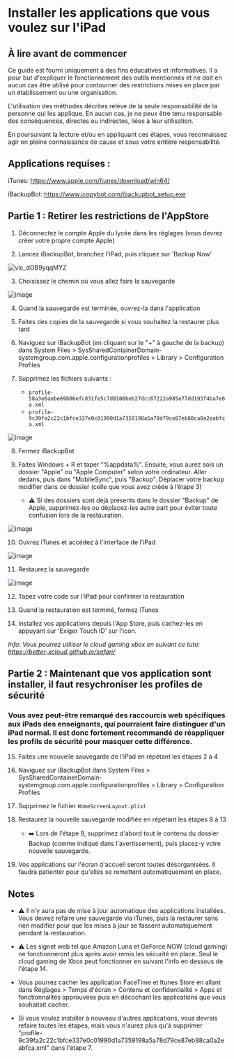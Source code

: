# Installer les applications que vous voulez sur l'iPad

## À lire avant de commencer

Ce guide est fourni uniquement à des fins éducatives et informatives. Il a pour but d'expliquer le fonctionnement des outils mentionnés et ne doit en aucun cas être utilisé pour contourner des restrictions mises en place par un établissement ou une organisation.

L'utilisation des méthodes décrites relève de la seule responsabilité de la personne qui les applique. En aucun cas, je ne peux être tenu responsable des conséquences, directes ou indirectes, liées à leur utilisation.

En poursuivant la lecture et/ou en appliquant ces étapes, vous reconnaissez agir en pleine connaissance de cause et sous votre entière responsabilité.

## Applications requises :

iTunes: https://www.apple.com/itunes/download/win64/

iBackupBot: https://www.icopybot.com/ibackupbot_setup.exe

## Partie 1 : Retirer les restrictions de l'AppStore

1) Déconnectez le compte Apple du lycée dans les réglages (vous devrez créer votre propre compte Apple)

2) Lancez iBackupBot, branchez l'iPad, puis cliquez sur 'Backup Now'

![vlc_dOB9yqqMYZ](https://github.com/user-attachments/assets/b329f639-2421-4d79-ad20-49a4f42ca94a)

3) Choisissez le chemin où vous allez faire la sauvegarde

![image](https://github.com/user-attachments/assets/9cae5f52-7100-418c-b9de-1e6e3f4fdb09)

4) Quand la sauvegarde est terminée, ouvrez-la dans l'application

5) Faites des copies de la sauvegarde si vous souhaitez la restaurer plus tard

6) Naviguez sur iBackupBot (en cliquant sur le "+" à gauche de la backup) dans System Files > SysSharedContainerDomain-systemgroup.com.apple.configurationprofiles > Library > Configuration Profiles
   
7) Supprimez les fichiers suivants :
   - `profile-58a3e6aebe69b06efc831fe5c7d8100beb27dcc67222a985e77dd193f4ba7e6a.xml`
   - `profile-9c39fa2c22c1bfce337e0c01990d1a7359198a5a78d79ce87eb88ca0a2eabfca.xml`

![image](https://github.com/user-attachments/assets/11581db3-eb96-4776-a78a-f1f970072765)

8) Fermez iBackupBot

9) Faites Windows + R et taper "%appdata%". Ensuite, vous aurez sois un dossier "Apple" ou "Apple Computer" selon votre ordinateur. Aller dedans, puis dans "MobileSync", puis "Backup". Déplacer votre backup modifier dans ce dossier (celle que vous avez créée à l’étape 3)
    - ⚠️ Si des dossiers sont déjà présents dans le dossier "Backup" de Apple, supprimez-les ou déplacez-les autre part pour éviter toute confusion lors de la restauration.

![image](https://github.com/user-attachments/assets/27df34d7-11a9-4635-a158-b82f817ec953)

10) Ouvrez iTunes et accédez à l'interface de l'iPad

![image](https://github.com/user-attachments/assets/674ae4df-ab27-4064-a174-c94a48d90e8f)

11) Restaurez la sauvegarde

![image](https://github.com/user-attachments/assets/3400ebdf-0623-4817-b1a1-0765cfeacfda)

12) Tapez votre code sur l'iPad pour confirmer la restauration

13) Quand la restauration est terminé, fermez iTunes

14) Installez vos applications depuis l'App Store, puis cachez-les en appuyant sur 'Exiger Touch ID' sur l'icon.

*Info: Vous pourrez utiliser le cloud gaming xbox en suivant ce tuto: https://better-xcloud.github.io/safari/*

## Partie 2 : Maintenant que vos application sont installer, il faut resychroniser les profiles de sécurité
### Vous avez peut-être remarqué des raccourcis web spécifiques aux iPads des enseignants, qui pourraient faire distinguer d'un iPad normal. Il est donc fortement recommandé de réappliquer les profils de sécurité pour masquer cette différence.

15) Faites une nouvelle sauvegarde de l'iPad en répétant les étapes 2 à 4

16) Naviguez sur iBackupBot dans System Files > SysSharedContainerDomain-systemgroup.com.apple.configurationprofiles > Library > Configuration Profiles

17) Supprimez le fichier `HomeScreenLayout.plist`

18) Restaurez la nouvelle sauvegarde modifiée en répétant les étapes 8 à 13
    - ➡️ Lors de l'étape 9, supprimez d'abord tout le contenu du dossier Backup (comme indiqué dans l'avertissement), puis placez-y votre nouvelle sauvegarde.

20) Vos applications sur l'écran d'accueil seront toutes désorganisées. Il faudra patienter pour qu'elles se remettent automatiquement en place.

## Notes

* ⚠️ Il n’y aura pas de mise à jour automatique des applications installées. Vous devrez refaire une sauvegarde via iTunes, puis la restaurer sans rien modifier pour que les mises à jour se fassent automatiquement pendant la restauration.

- ⚠️ Les signet web tel que Amazon Luna et GeForce NOW (cloud gaming) ne fonctionneront plus après avoir remis les sécurité en place. Seul le cloud gaming de Xbox peut fonctionner en suivant l'info en dessous de l'étape 14.

* Vous pourrez cacher les application FaceTime et Itunes Store en allant dans Réglages > Temps d'écran > Contenu et confidentialité > Apps et fonctionnalités approuvées puis en décochant les applications que vous souhaitait cacher.
  
* Si vous voulez installer à nouveau d'autres applications, vous devrais refaire toutes les étapes, mais vous n'aurez plus qu'à supprimer "profile-9c39fa2c22c1bfce337e0c01990d1a7359198a5a78d79ce87eb88ca0a2eabfca.xml" dans l'étape 7.
